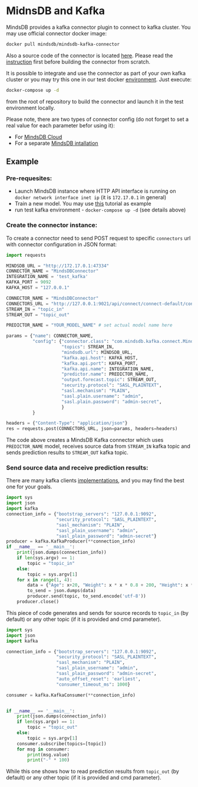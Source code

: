 # MidnsDB and Kafka

MindsDB provides a kafka connector plugin to connect to kafka cluster.
You may use official connector docker image:

```bash
docker pull mindsdb/mindsdb-kafka-connector

```

Also a source code of the connector is located <ins>[here](https://github.com/mindsdb/kafka_connector)</ins>. Please read the <ins>[instruction](https://github.com/mindsdb/kafka_connector/blob/main/README.md)</ins> first before building the connector from scratch.

It is possible to integrate and use the connector as part of your own kafka cluster or you may try this one in our test docker <ins>[environment](https://github.com/mindsdb/kafka_connector/blob/main/docker-compose.yml)</ins>. Just execute:

```bash
docker-compose up -d
```

from the root of repository to build the connector and launch it in the test environment locally.

Please note, there are two types of connector config (do not forget to set a real value for each parameter befor using it):

 - For <ins>[MindsDB Cloud](https://github.com/mindsdb/kafka_connector/blob/main/examples/kafkaConfig.json)</ins>
 - For a separate <ins>[MindsDB intallation](https://github.com/mindsdb/kafka_connector/blob/main/examples/kafkaConfigSeparateMindsdbInstance.json)</ins>


## Example

### Pre-requesites:
- Launch MindsDB instance where HTTP API interface is running on `docker network interface inet ip` (it is `172.17.0.1` in general)
- Train a new model. You may use <ins>[this](/sql/tutorials/bodyfat)</ins> tutorial as example
- run test kafka environment - `docker-compose up -d` (see details above)

### Create the connector instance:
To create a connector need to send POST request to specific `connectors` url with connector configuration in JSON format:
```python
import requests

MINDSDB_URL = "http://172.17.0.1:47334"
CONNECTOR_NAME = "MindsDBConnector"
INTEGRATION_NAME = 'test_kafka'
KAFKA_PORT = 9092
KAFKA_HOST = "127.0.0.1"

CONNECTOR_NAME = "MindsDBConnector"
CONNECTORS_URL = "http://127.0.0.1:9021/api/connect/connect-default/connectors"
STREAM_IN = "topic_in"
STREAM_OUT = "topic_out"

PREDICTOR_NAME = "YOUR_MODEL_NAME" # set actual model name here

params = {"name": CONNECTOR_NAME,
          "config": {"connector.class": "com.mindsdb.kafka.connect.MindsDBConnector",
                     "topics": STREAM_IN,
                     "mindsdb.url": MINDSDB_URL,
                     "kafka.api.host": KAFKA_HOST,
                     "kafka.api.port": KAFKA_PORT,
                     "kafka.api.name": INTEGRATION_NAME,
                     "predictor.name": PREDICTOR_NAME,
                     "output.forecast.topic": STREAM_OUT,
                     "security.protocol": "SASL_PLAINTEXT",
                     "sasl.mechanism": "PLAIN",
                     "sasl.plain.username": "admin",
                     "sasl.plain.password": "admin-secret",
                     }
          }

headers = {"Content-Type": "application/json"}
res = requests.post(CONNECTORS_URL, json=params, headers=headers)
```

The code above creates a MindsDB Kafka connector which uses `PREDICTOR_NAME` model, receives source data from `STREAM_IN` kafka topic and sends prediction results to `STREAM_OUT` kafka topic.

### Send source data and receive prediction results:
There are many kafka clients <ins>[implementations](https://docs.confluent.io/platform/current/clients/index.html)</ins>, and you may find the best one for your goals.

```python
import sys                                                                                                                                                  
import json
import kafka
connection_info = {"bootstrap_servers": "127.0.0.1:9092",
                   "security_protocol": "SASL_PLAINTEXT",
                   "sasl_mechanism": "PLAIN",
                   "sasl_plain_username": "admin",
                   "sasl_plain_password": "admin-secret"}
producer = kafka.KafkaProducer(**connection_info)
if __name__ == '__main__':
    print(json.dumps(connection_info))
    if len(sys.argv) == 1:
        topic = "topic_in"
    else:
        topic = sys.argv[1]
    for x in range(1, 4):
        data = {"Age": x+20, "Weight": x * x * 0.8 + 200, "Height": x * x * 0.5 + 65}
        to_send = json.dumps(data)
        producer.send(topic, to_send.encode('utf-8'))
    producer.close()
```

This piece of code generates and sends for source records to `topic_in` (by default) or any other topic (if it is provided and cmd parameter).

```python
import sys
import json
import kafka

connection_info = {"bootstrap_servers": "127.0.0.1:9092",
                   "security_protocol": "SASL_PLAINTEXT",
                   "sasl_mechanism": "PLAIN",
                   "sasl_plain_username": "admin",
                   "sasl_plain_password": "admin-secret",
                   "auto_offset_reset": 'earliest',
                   "consumer_timeout_ms": 1000}

consumer = kafka.KafkaConsumer(**connection_info)


if __name__ == '__main__':
    print(json.dumps(connection_info))
    if len(sys.argv) == 1:
        topic = "topic_out"
    else:
        topic = sys.argv[1]
    consumer.subscribe(topics=[topic])
    for msg in consumer:
        print(msg.value)
        print("-" * 100)
```

While this one shows how to read prediction results from `topic_out` (by default) or any other topic (if it is provided and cmd parameter).
